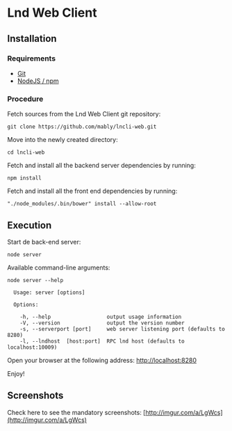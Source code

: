 # Lnd Web Client

## Installation


### Requirements

* [Git](https://git-scm.com/)
* [NodeJS / npm](https://nodejs.org)

### Procedure

Fetch sources from the Lnd Web Client git repository:

```
git clone https://github.com/mably/lncli-web.git
```
Move into the newly created directory:

```
cd lncli-web
```

Fetch and install all the backend server dependencies by running:

```
npm install
```

Fetch and install all the front end dependencies by running:

```
"./node_modules/.bin/bower" install --allow-root
```

## Execution

Start de back-end server:

```
node server
```

Available command-line arguments:

```
node server --help

  Usage: server [options]

  Options:

    -h, --help                  output usage information
    -V, --version               output the version number
    -s, --serverport [port]     web server listening port (defaults to 8280)
    -l, --lndhost  [host:port]  RPC lnd host (defaults to localhost:10009)

```

Open your browser at the following address: [http://localhost:8280](http://localhost:8280)

Enjoy!

## Screenshots

Check here to see the mandatory screenshots: [http://imgur.com/a/LgWcs](http://imgur.com/a/LgWcs)
